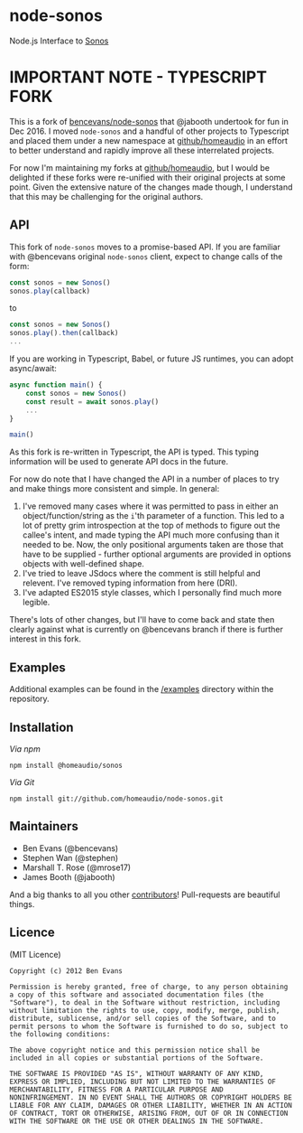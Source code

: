 # node-sonos

Node.js Interface to [Sonos](http://sonos.com)

# IMPORTANT NOTE - TYPESCRIPT FORK

This is a fork of [bencevans/node-sonos](https://github.com/bencevans/node-sonos) that @jabooth undertook for fun in Dec 2016. I moved `node-sonos` and a handful of other projects to Typescript and placed them under a new namespace at [github/homeaudio](https://github.com/homeaudio/) in an effort to better understand and rapidly improve all these interrelated projects.

For now I'm maintaining my forks at [github/homeaudio](https://github.com/homeaudio/), but I would be delighted if these forks were re-unified with their original projects at some point. Given the extensive nature of the changes made though, I understand that this may be challenging for the original authors.


## API

This fork of `node-sonos` moves to a promise-based API. If you are familiar with @bencevans original `node-sonos` client, expect to change calls of the form:

```js
const sonos = new Sonos()
sonos.play(callback)
```
to

```typescript
const sonos = new Sonos()
sonos.play().then(callback)
...
```

If you are working in Typescript, Babel, or future JS runtimes, you can adopt async/await:

```js
async function main() {
    const sonos = new Sonos()
    const result = await sonos.play()
    ...
}

main()
```
As this fork is re-written in Typescript, the API is typed. This typing information will be used to generate API docs in the future.

For now do note that I have changed the API in a number of places to try and make things more consistent and simple. In general:

1. I've removed many cases where it was permitted to pass in either an object/function/string as the `i`'th parameter of a function. This led to a lot of pretty grim introspection at the top of methods to figure out the callee's intent, and made typing the API much more confusing than it needed to be. Now, the only positional arguments taken are those that have to be supplied - further optional arguments are provided in options objects with well-defined shape.
2. I've tried to leave JSdocs where the comment is still helpful and relevent. I've removed typing information from here (DRI).
3. I've adapted ES2015 style classes, which I personally find much more legible.

There's lots of other changes, but I'll have to come back and state then clearly against what is currently on @bencevans branch if there is further interest in this fork.

## Examples

Additional examples can be found in the [/examples](https://github.com/homeaudio/node-sonos/tree/master/examples) directory within the repository.

## Installation

*Via npm*

    npm install @homeaudio/sonos

*Via Git*

    npm install git://github.com/homeaudio/node-sonos.git

## Maintainers

* Ben Evans (@bencevans)
* Stephen Wan (@stephen)
* Marshall T. Rose (@mrose17)
* James Booth (@jabooth)

And a big thanks to all you other [contributors](https://github.com/bencevans/node-sonos/graphs/contributors)! Pull-requests are beautiful things.

## Licence

(MIT Licence)

    Copyright (c) 2012 Ben Evans

    Permission is hereby granted, free of charge, to any person obtaining
    a copy of this software and associated documentation files (the
    "Software"), to deal in the Software without restriction, including
    without limitation the rights to use, copy, modify, merge, publish,
    distribute, sublicense, and/or sell copies of the Software, and to
    permit persons to whom the Software is furnished to do so, subject to
    the following conditions:

    The above copyright notice and this permission notice shall be
    included in all copies or substantial portions of the Software.

    THE SOFTWARE IS PROVIDED "AS IS", WITHOUT WARRANTY OF ANY KIND,
    EXPRESS OR IMPLIED, INCLUDING BUT NOT LIMITED TO THE WARRANTIES OF
    MERCHANTABILITY, FITNESS FOR A PARTICULAR PURPOSE AND
    NONINFRINGEMENT. IN NO EVENT SHALL THE AUTHORS OR COPYRIGHT HOLDERS BE
    LIABLE FOR ANY CLAIM, DAMAGES OR OTHER LIABILITY, WHETHER IN AN ACTION
    OF CONTRACT, TORT OR OTHERWISE, ARISING FROM, OUT OF OR IN CONNECTION
    WITH THE SOFTWARE OR THE USE OR OTHER DEALINGS IN THE SOFTWARE.
